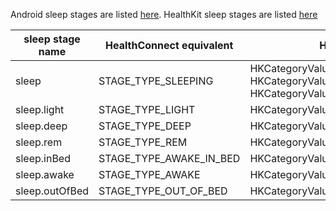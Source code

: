 
Android sleep stages are listed [here](https://developers.google.com/android/reference/com/google/android/gms/fitness/data/SleepStages).
HealthKit sleep stages are listed [here](https://developer.apple.com/documentation/healthkit/hkcategoryvaluesleepanalysis)

| sleep stage name | HealthConnect equivalent | HealthKit equivalent |
|------------------|--------------------------|----------------------|
|	sleep      	   |    STAGE_TYPE_SLEEPING    | HKCategoryValueSleepAnalysisAsleep or HKCategoryValueSleepAnalysisAsleepCore or HKCategoryValueSleepAnalysisAsleepUnspecified	|
|	sleep.light    |	STAGE_TYPE_LIGHT  | 	HKCategoryValueSleepAnalysisAsleepCore |
|	sleep.deep     |	STAGE_TYPE_DEEP  | 	HKCategoryValueSleepAnalysisAsleepDeep |
|	sleep.rem      |	STAGE_TYPE_REM             | 	HKCategoryValueSleepAnalysisAsleepREM |
|	sleep.inBed    |	STAGE_TYPE_AWAKE_IN_BED   |	HKCategoryValueSleepAnalysisInBed	|
|	sleep.awake    |	STAGE_TYPE_AWAKE	|	HKCategoryValueSleepAnalysisAwake	|
|	sleep.outOfBed |	STAGE_TYPE_OUT_OF_BED	|	HKCategoryValueSleepAnalysisAwake	|

